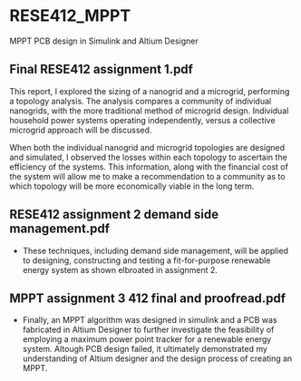 # RESE412_MPPT

MPPT PCB design in Simulink and Altium Designer 

## Final RESE412 assignment 1.pdf

This report, I explored the sizing of a nanogrid and a microgrid, performing a topology analysis. The analysis compares a community of individual nanogrids, with the more traditional method of microgrid design. Individual household power systems operating independently, versus a collective microgrid approach will be discussed.

When both the individual nanogrid and microgrid topologies are designed and simulated, I observed the losses within each topology to ascertain the efficiency of the systems. This information, along with the financial cost of the system will allow me to make a recommendation to a community as to which topology will be more economically viable in the long term.

## RESE412 assignment 2 demand side management.pdf

- These techniques, including demand side management, will be applied to designing, constructing and testing a fit-for-purpose renewable energy system as shown elbroated in assignment 2.

## MPPT assignment 3 412 final and proofread.pdf

- Finally, an MPPT algorithm was designed in simulink and a PCB was fabricated in Altium Designer to further investigate the feasibility of employing a maximum power point tracker for a renewable energy system. Altough PCB design failed, it ultimately demonstrated my understanding of Altium designer and the design process of creating an MPPT. 
